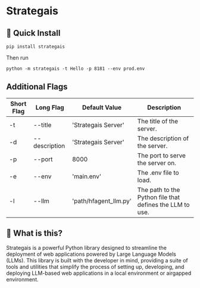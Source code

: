 # Strategais

## 🚀 Quick Install

```pip install strategais```

Then run 

```python -m strategais -t Hello -p 8181 --env prod.env```

## Additional Flags

| Short Flag | Long Flag | Default Value | Description |
|------------|-----------|---------------|-------------|
| -t | --title | 'Strategais Server' | The title of the server. |
| -d | --description | 'Strategais Server' | The description of the server. |
| -p | --port | 8000 | The port to serve the server on. |
| -e | --env | 'main.env' | The .env file to load. |
| -l | --llm | 'path/hfagent_llm.py' | The path to the Python file that defines the LLM to use. |


## 🤔 What is this?

Strategais is a powerful Python library designed to streamline the deployment of web applications powered by Large Language Models (LLMs). This library is built with the developer in mind, providing a suite of tools and utilities that simplify the process of setting up, developing, and deploying LLM-based web applications in a local environment or airgapped environment.

